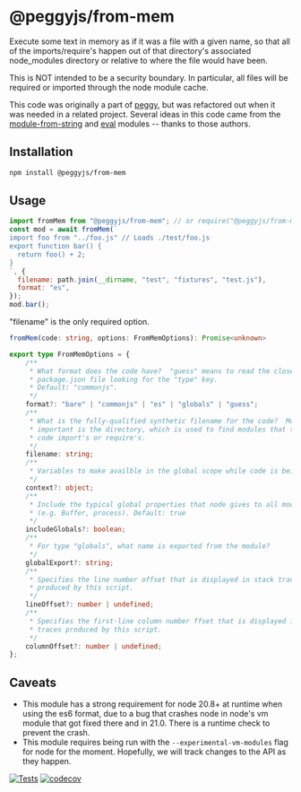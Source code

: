 # @peggyjs/from-mem

Execute some text in memory as if it was a file with a given name, so that all
of the imports/require's happen out of that directory's associated
node_modules directory or relative to where the file would have been.

This is NOT intended to be a security boundary.  In particular, all files
will be required or imported through the node module cache.

This code was originally a part of [peggy](https://peggyjs.org/), but was
refactored out when it was needed in a related project.  Several ideas in this
code came from the
[module-from-string](https://github.com/exuanbo/module-from-string) and
[eval](https://github.com/pierrec/node-eval) modules -- thanks to those authors.

## Installation

```sh
npm install @peggyjs/from-mem
```

## Usage

```js
import fromMem from "@peggyjs/from-mem"; // or require("@peggyjs/from-mem")
const mod = await fromMem(`
import foo from "../foo.js" // Loads ./test/foo.js
export function bar() {
  return foo() + 2;
}
`, {
  filename: path.join(__dirname, "test", "fixtures", "test.js"),
  format: "es",
});
mod.bar();
```

"filename" is the only required option.

```ts
fromMem(code: string, options: FromMemOptions): Promise<unknown>

export type FromMemOptions = {
    /**
     * What format does the code have?  "guess" means to read the closest
     * package.json file looking for the "type" key.  
     * Default: "commonjs".
     */
    format?: "bare" | "commonjs" | "es" | "globals" | "guess";
    /**
     * What is the fully-qualified synthetic filename for the code?  Most
     * important is the directory, which is used to find modules that the
     * code import's or require's.
     */
    filename: string;
    /**
     * Variables to make availble in the global scope while code is being evaluated.
     */
    context?: object;
    /**
     * Include the typical global properties that node gives to all modules.  
     * (e.g. Buffer, process). Default: true
     */
    includeGlobals?: boolean;
    /**
     * For type "globals", what name is exported from the module?
     */
    globalExport?: string;
    /**
     * Specifies the line number offset that is displayed in stack traces
     * produced by this script.
     */
    lineOffset?: number | undefined;
    /**
     * Specifies the first-line column number ffset that is displayed in stack
     * traces produced by this script.
     */
    columnOffset?: number | undefined;
};
```

## Caveats

- This module has a strong requirement for node 20.8+ at runtime when using
  the es6 format, due to a bug that crashes node in node's vm module that got
  fixed there and in 21.0.  There is a runtime check to prevent the crash.
- This module requires being run with the `--experimental-vm-modules` flag
  for node for the moment.  Hopefully, we will track changes to the API as
  they happen.

[![Tests](https://github.com/peggyjs/from-mem/actions/workflows/node.js.yml/badge.svg)](https://github.com/peggyjs/from-mem/actions/workflows/node.js.yml)
[![codecov](https://codecov.io/gh/peggyjs/from-mem/graph/badge.svg?token=CWQ7GSH0ZI)](https://codecov.io/gh/peggyjs/from-mem)
